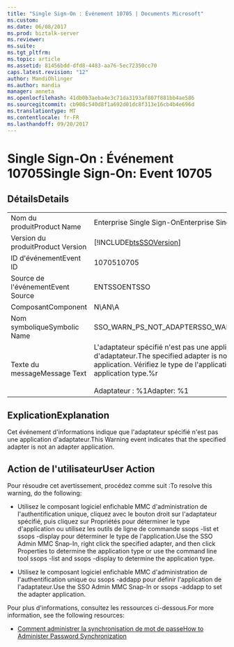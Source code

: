 ```yaml
---
title: "Single Sign-On : Événement 10705 | Documents Microsoft"
ms.custom: 
ms.date: 06/08/2017
ms.prod: biztalk-server
ms.reviewer: 
ms.suite: 
ms.tgt_pltfrm: 
ms.topic: article
ms.assetid: 81456bdd-dfd8-4483-aa76-5ec72350cc70
caps.latest.revision: "12"
author: MandiOhlinger
ms.author: mandia
manager: anneta
ms.openlocfilehash: 41db0b3aeba4e3c71da3193af807f881bb4ae586
ms.sourcegitcommit: cb908c540d8f1a692d01dc8f313e16cb4b4e696d
ms.translationtype: MT
ms.contentlocale: fr-FR
ms.lasthandoff: 09/20/2017
---
```

# <a name="single-sign-on-event-10705"></a><span data-ttu-id="193c5-102">Single Sign-On : Événement 10705</span><span class="sxs-lookup"><span data-stu-id="193c5-102">Single Sign-On: Event 10705</span></span>
## <a name="details"></a><span data-ttu-id="193c5-103">Détails</span><span class="sxs-lookup"><span data-stu-id="193c5-103">Details</span></span>  
  
|||  
|-|-|  
|<span data-ttu-id="193c5-104">Nom du produit</span><span class="sxs-lookup"><span data-stu-id="193c5-104">Product Name</span></span>|<span data-ttu-id="193c5-105">Enterprise Single Sign-On</span><span class="sxs-lookup"><span data-stu-id="193c5-105">Enterprise Single Sign-On</span></span>|  
|<span data-ttu-id="193c5-106">Version du produit</span><span class="sxs-lookup"><span data-stu-id="193c5-106">Product Version</span></span>|[!INCLUDE[btsSSOVersion](../includes/btsssoversion-md.md)]|  
|<span data-ttu-id="193c5-107">ID d'événement</span><span class="sxs-lookup"><span data-stu-id="193c5-107">Event ID</span></span>|<span data-ttu-id="193c5-108">10705</span><span class="sxs-lookup"><span data-stu-id="193c5-108">10705</span></span>|  
|<span data-ttu-id="193c5-109">Source de l'événement</span><span class="sxs-lookup"><span data-stu-id="193c5-109">Event Source</span></span>|<span data-ttu-id="193c5-110">ENTSSO</span><span class="sxs-lookup"><span data-stu-id="193c5-110">ENTSSO</span></span>|  
|<span data-ttu-id="193c5-111">Composant</span><span class="sxs-lookup"><span data-stu-id="193c5-111">Component</span></span>|<span data-ttu-id="193c5-112">N\A</span><span class="sxs-lookup"><span data-stu-id="193c5-112">N\A</span></span>|  
|<span data-ttu-id="193c5-113">Nom symbolique</span><span class="sxs-lookup"><span data-stu-id="193c5-113">Symbolic Name</span></span>|<span data-ttu-id="193c5-114">SSO_WARN_PS_NOT_ADAPTER</span><span class="sxs-lookup"><span data-stu-id="193c5-114">SSO_WARN_PS_NOT_ADAPTER</span></span>|  
|<span data-ttu-id="193c5-115">Texte du message</span><span class="sxs-lookup"><span data-stu-id="193c5-115">Message Text</span></span>|<span data-ttu-id="193c5-116">L'adaptateur spécifié n'est pas une application d'adaptateur.</span><span class="sxs-lookup"><span data-stu-id="193c5-116">The specified adapter is not an adapter application.</span></span> <span data-ttu-id="193c5-117">Vérifiez le type de l'application.%r</span><span class="sxs-lookup"><span data-stu-id="193c5-117">Check the application type.%r</span></span><br /><br /> <span data-ttu-id="193c5-118">Adaptateur : %1</span><span class="sxs-lookup"><span data-stu-id="193c5-118">Adapter: %1</span></span>|  
  
## <a name="explanation"></a><span data-ttu-id="193c5-119">Explication</span><span class="sxs-lookup"><span data-stu-id="193c5-119">Explanation</span></span>  
 <span data-ttu-id="193c5-120">Cet événement d'informations indique que l'adaptateur spécifié n'est pas une application d'adaptateur.</span><span class="sxs-lookup"><span data-stu-id="193c5-120">This Warning event indicates that the specified adapter is not an adapter application.</span></span>  
  
## <a name="user-action"></a><span data-ttu-id="193c5-121">Action de l'utilisateur</span><span class="sxs-lookup"><span data-stu-id="193c5-121">User Action</span></span>  
 <span data-ttu-id="193c5-122">Pour résoudre cet avertissement, procédez comme suit :</span><span class="sxs-lookup"><span data-stu-id="193c5-122">To resolve this warning, do the following:</span></span>  
  
-   <span data-ttu-id="193c5-123">Utilisez le composant logiciel enfichable MMC d'administration de l'authentification unique, cliquez avec le bouton droit sur l'adaptateur spécifié, puis cliquez sur Propriétés pour déterminer le type d'application ou utilisez les outils de ligne de commande ssops -list et ssops -display pour déterminer le type de l'application.</span><span class="sxs-lookup"><span data-stu-id="193c5-123">Use the SSO Admin MMC Snap-In, right click the specified adapter, and then click Properties to determine the application type or use the command line tool  ssops -list and ssops -display to determine the application type.</span></span>  
  
-   <span data-ttu-id="193c5-124">Utilisez le composant logiciel enfichable MMC d'administration de l'authentification unique ou ssops -addapp pour définir l'application de l'adaptateur.</span><span class="sxs-lookup"><span data-stu-id="193c5-124">Use the SSO Admin MMC Snap-In or ssops -addapp to set the adapter application.</span></span>  
  
 <span data-ttu-id="193c5-125">Pour plus d'informations, consultez les ressources ci-dessous.</span><span class="sxs-lookup"><span data-stu-id="193c5-125">For more information, see the following resources:</span></span>  
  
-   [<span data-ttu-id="193c5-126">Comment administrer la synchronisation de mot de passe</span><span class="sxs-lookup"><span data-stu-id="193c5-126">How to Administer Password Synchronization</span></span>](../core/how-to-administer-password-synchronization.md)